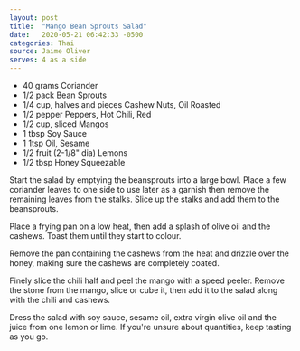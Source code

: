 ```yaml
---
layout: post
title:  "Mango Bean Sprouts Salad"
date:   2020-05-21 06:42:33 -0500
categories: Thai
source: Jaime Oliver
serves: 4 as a side
---
```


- 40	grams Coriander
- 1/2	pack Bean Sprouts
- 1/4	cup, halves and pieces Cashew Nuts, Oil Roasted
- 1/2	pepper Peppers, Hot Chili, Red
- 1/2	cup, sliced Mangos
- 1	tbsp Soy Sauce
- 1	1tsp Oil, Sesame
- 1/2	fruit (2-1/8" dia) Lemons
- 1/2	tbsp Honey Squeezable


Start the salad by emptying the beansprouts into a large bowl. Place a few coriander leaves to one side to use later as a garnish then remove the remaining leaves from the stalks. Slice up the stalks and add them to the beansprouts.

Place a frying pan on a low heat, then add a splash of olive oil and the cashews. Toast them until they start to colour.

Remove the pan containing the cashews from the heat and drizzle over the honey, making sure the cashews are completely coated.

Finely slice the chili half and peel the mango with a speed peeler. Remove the stone from the mango, slice or cube it, then add it to the salad along with the chili and cashews.

Dress the salad with soy sauce, sesame oil, extra virgin olive oil and the juice from one lemon or lime. If you're unsure about quantities, keep tasting as you go.
